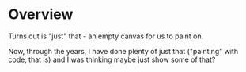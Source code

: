 # Overview

Turns out <canvas> is "just" that -
an empty canvas for us to paint on.

Now, through the years, I have done plenty
of just that ("painting" with code, that is)
and I was thinking maybe just show some of that?

